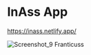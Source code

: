 # InAss App
https://inass.netlify.app/

![Screenshot_9](https://user-images.githubusercontent.com/70944846/113482174-08ea8000-94a6-11eb-8c54-044fbe6853fc.png)
Franticuss

